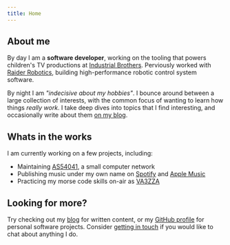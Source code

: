 ```yaml
---
title: Home
---
```


## About me

By day I am a **software developer**, working on the tooling that powers children's TV productions at [Industrial Brothers](https://www.industrialbrothers.com/).
Perviously worked with [Raider Robotics](https://www.raiderrobotics.org/), building high-performance robotic control system software.

By night I am *"indecisive about my hobbies"*. I bounce around between a large collection of interests, with the common focus of wanting to learn how things *really work*. I take deep dives into topics that I find interesting, and occasionally write about them [on my blog](/blog).

## Whats in the works

I am currently working on a few projects, including:

- Maintaining [AS54041](https://as54041.peeringdb.com), a small computer network
- Publishing music under my own name on [Spotify](https://open.spotify.com/artist/1aLNEmgqBJkhfkEZvf8Vh5) and [Apple Music](https://music.apple.com/us/artist/evan-pratten/1611566708)
- Practicing my morse code skills on-air as [VA3ZZA](https://www.qrz.com/db/va3zza)

<!-- ## Past experience

The following is a list of notable positions I have held in the past:

<div class="home-list">

- **Raider Robotics**: *Lead of Software Development*
  - Taught control systems development & embedded programming to high school students
  - Designed, built, and maintained [Lib5K](https://github.com/frc5024/lib5k), a Java-based monolithic robotics library
  - Gave multiple public talks on control systems and motion planning
  - Designed core software components for 4 competitive robots
  - Directed projects that won multiple software design awards
- **BealTV**: *Broadcast Engineer*
  - Managed vaious aspects of the production workflow, including:
    - Camera operation & switching
    - Livestream egress
    - Sound mixing
  - Built a new video streaming pipeline for the studio using Blackmagic video switching hardware and various pieces of open-source software
- **PCOL**: *Computer Technician*
  - Build custom computer systems for a wide range of requirements
  - Performed various routine maintenance tasks on client's systems
  - Wrote various task automation tools to streamline our workflow
- **RetryLife**: *Co-founder & Artist*
  - Composed two orchestral pieces for student orchestras
  - Produced a full-length theatrical soundtrack
  - Published 24 albums 
</div> -->

## Looking for more?

Try checking out my [blog](/blog) for written content, or my [GitHub profile](https://github.com/ewpratten) for personal software projects. Consider [getting in touch](/contact) if you would like to chat about anything I do.
